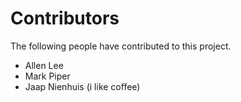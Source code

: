 # Contributors

The following people have contributed to this project.

* Allen Lee
* Mark Piper
* Jaap Nienhuis (i like coffee)